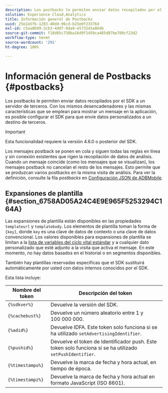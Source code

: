 ```yaml
---
description: Los postbacks le permiten enviar datos recopilados por el SDK a un servidor de terceros. Con los mismos desencadenadores y las mismas características que se emplean para mostrar un mensaje en la aplicación, es posible configurar el SDK para que envíe datos personalizados a un destino de terceros.
solution: Experience Cloud,Analytics
title: Información general de Postbacks
uuid: 25e2a5fb-1203-40dd-96cd-b23e0f23376d
exl-id: c5aa0b99-2cb3-4dd7-9da8-e573241e864b
source-git-commit: f18d65c738ba16d9f1459ca485d87be708cf23d2
workflow-type: tm+mt
source-wordcount: '291'
ht-degree: 100%

---
```


# Información general de Postbacks {#postbacks}

Los postbacks le permiten enviar datos recopilados por el SDK a un servidor de terceros. Con los mismos desencadenadores y las mismas características que se emplean para mostrar un mensaje en la aplicación, es posible configurar el SDK para que envíe datos personalizados a un destino de terceros.

>[!IMPORTANT]
>
>Esta funcionalidad requiere la versión 4.6.0 o posterior del SDK.

Los mensajes postback se ponen en cola y siguen todas las reglas en línea y sin conexión existentes que rigen la recopilación de datos de análisis. Cuando un mensaje coincide (como los mensajes que se visualizan), los mensajes postback no cancelan el resto de los mensajes. Esto permite que se produzcan varios postbacks en la misma visita de análisis. Para ver la definición, consulte la fila *postbacks* en  [Configuración JSON de ADBMobile](/help/ios/configuration/json-config/json-config.md).

## Expansiones de plantilla {#section_6758AD05A24C4E9E965F5253294C164A}

Las expansiones de plantilla están disponibles en las propiedades `templateurl` y `templatebody`. Los elementos de plantilla toman la forma de `{key}`, donde `key` es una clave de datos de contexto o una clave de datos convencional. Los valores disponibles para expansiones de plantilla se limitan a la [lista de variables del ciclo vital estándar](/help/ios/metrics.md) y a cualquier dato personalizado que esté adjunto a la visita que activa el mensaje. En este momento, no hay datos basados en el historial o en segmentos disponibles.

También hay plantillas reservadas específicas que el SDK sustituirá automáticamente por usted con datos internos conocidos por el SDK.

Esta lista incluye:

| Nombre del token | Descripción del token |
|--- |--- |
| `{%sdkver%}` | Devuelve la versión del SDK. |
| `{%cachebust%}` | Devuelve un número aleatorio entre 1 y 100 000 000. |
| `{%adid%}` | Devuelve IDFA. Este token solo funciona si se ha utilizado `setAdvertisingIdentifier`. |
| `{%pushid%}` | Devuelve el token de Identificador push. Este token solo funciona si se ha utilizado `setPushIdentifier`. |
| `{%timestampu%}` | Devuelve la marca de fecha y hora actual, en tiempo de época. |
| `{%timestampz%}` | Devuelve la marca de fecha y hora actual en formato JavaScript (ISO 8601). |
